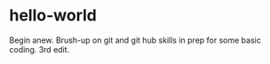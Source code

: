# hello-world
Begin anew.
Brush-up on git and git hub skills in prep for some basic coding.
3rd edit.
